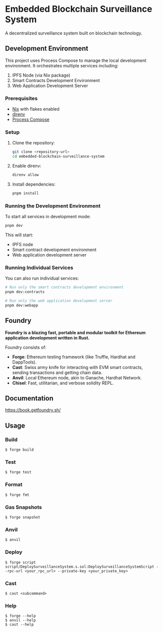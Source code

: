 # Embedded Blockchain Surveillance System

A decentralized surveillance system built on blockchain technology.

## Development Environment

This project uses Process Compose to manage the local development environment. It orchestrates multiple services including:

1. IPFS Node (via Nix package)
2. Smart Contracts Development Environment
3. Web Application Development Server

### Prerequisites

- [Nix](https://nixos.org/download.html) with flakes enabled
- [direnv](https://direnv.net/)
- [Process Compose](https://github.com/F1bonacc1/process-compose)

### Setup

1. Clone the repository:
   ```bash
   git clone <repository-url>
   cd embedded-blockchain-surveillance-system
   ```

2. Enable direnv:
   ```bash
   direnv allow
   ```

3. Install dependencies:
   ```bash
   pnpm install
   ```

### Running the Development Environment

To start all services in development mode:

```bash
pnpm dev
```

This will start:
- IPFS node
- Smart contract development environment
- Web application development server

### Running Individual Services

You can also run individual services:

```bash
# Run only the smart contracts development environment
pnpm dev:contracts

# Run only the web application development server
pnpm dev:webapp
```

## Foundry

**Foundry is a blazing fast, portable and modular toolkit for Ethereum application development written in Rust.**

Foundry consists of:

-   **Forge**: Ethereum testing framework (like Truffle, Hardhat and DappTools).
-   **Cast**: Swiss army knife for interacting with EVM smart contracts, sending transactions and getting chain data.
-   **Anvil**: Local Ethereum node, akin to Ganache, Hardhat Network.
-   **Chisel**: Fast, utilitarian, and verbose solidity REPL.

## Documentation

https://book.getfoundry.sh/

## Usage

### Build

```shell
$ forge build
```

### Test

```shell
$ forge test
```

### Format

```shell
$ forge fmt
```

### Gas Snapshots

```shell
$ forge snapshot
```

### Anvil

```shell
$ anvil
```

### Deploy

```shell
$ forge script script/DeploySurveillanceSystem.s.sol:DeploySurveillanceSystemScript --rpc-url <your_rpc_url> --private-key <your_private_key>
```

### Cast

```shell
$ cast <subcommand>
```

### Help

```shell
$ forge --help
$ anvil --help
$ cast --help
```
